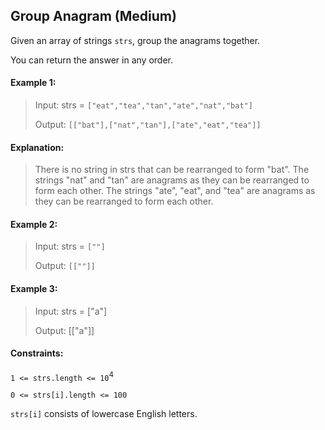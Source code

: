 ## Group Anagram (Medium)

Given an array of strings `strs`, group the anagrams together. 

You can return the answer in any order.

 
#### Example 1:
>
> Input: strs = `["eat","tea","tan","ate","nat","bat"]`
>
> Output: `[["bat"],["nat","tan"],["ate","eat","tea"]]`

#### Explanation:

> There is no string in strs that can be rearranged to form "bat".
> The strings "nat" and "tan" are anagrams as they can be rearranged to form each other.
> The strings "ate", "eat", and "tea" are anagrams as they can be rearranged to form each other.

#### Example 2:
> Input: strs = `[""]`
> 
> Output: `[[""]]`


#### Example 3:

> Input: strs = ["a"]
> 
> Output: [["a"]]

 

#### Constraints:

`1 <= strs.length <= 10`<sup>4</sup>

`0 <= strs[i].length <= 100`

`strs[i]` consists of lowercase English letters.

